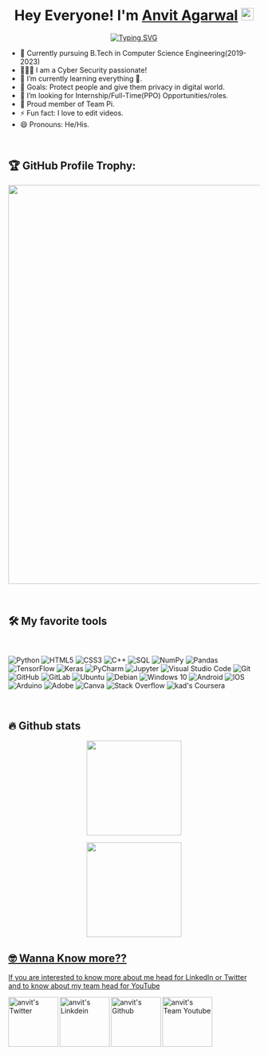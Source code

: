 <div align=center>

# <B>Hey Everyone! I'm [Anvit Agarwal](https://github.com/anvit1618)</B> <img src="https://github.com/himanshusharma89/himanshusharma89/blob/master/Hi.gif" width="25px">

[![Typing SVG](https://readme-typing-svg.herokuapp.com?font=Fira+Code&color=%2329DFAD&duration=4000&center=true&lines=Student;Developer;Video+Editor;Computer+Sassy;Cyber+Security+Passionate)](https://git.io/typing-svg)
</div>

- 👷 Currently pursuing B.Tech in Computer Science Engineering(2019-2023)
- 👨🏻‍💻 I am a Cyber Security passionate!
- 🌱 I’m currently learning everything 😬.
- 🥅 Goals: Protect people and give them privacy in digital world.
- 💼 I’m looking for Internship/Full-Time(PPO) Opportunities/roles.
- 🧠 Proud member of Team Pi.
- ⚡ Fun fact: I love to edit videos.
- 😄 Pronouns: He/His.
<br />

## 🏆 GitHub Profile Trophy:

<p align="center">
<a href="https://github.com/ryo-ma/github-profile-trophy">
  <img width=800 src="https://github-profile-trophy.vercel.app/?username=anvit1618&column=8&theme=onedark&no-frame=true&no-bg=true"/>
</a>
</p>
<br>

## 🛠️ My favorite tools
<br>
<p>
    <img alt="Python" src="https://img.shields.io/badge/python-%2314354C.svg?&style=for-the-badge&logo=python&logoColor=white"/>
    <img alt="HTML5" src="https://img.shields.io/badge/html5-%23E34F26.svg?&style=for-the-badge&logo=html5&logoColor=white"/>
    <img alt="CSS3" src="https://img.shields.io/badge/css3-%231572B6.svg?&style=for-the-badge&logo=css3&logoColor=white"/>
    <img alt="C++" src="https://img.shields.io/badge/c++-%2300599C.svg?&style=for-the-badge&logo=c%2B%2B&ogoColor=white"/>
    <img alt="SQL" src="https://custom-icon-badges.herokuapp.com/badge/SQL-025E8C.svg?style=for-the-badge&logo=database&logoColor=white"></a>
    <img alt="NumPy" src="https://img.shields.io/badge/Numpy-013243.svg?style=for-the-badge&logo=numpy&logoColor=white"></a>
    <img alt="Pandas" src="https://img.shields.io/badge/Pandas-150458.svg?style=for-the-badge&logo=pandas&logoColor=white"></a>
    <img alt="TensorFlow" src="https://img.shields.io/badge/TensorFlow-FF6F00.svg?style=for-the-badge&logo=TensorFlow&logoColor=white"></a>
    <img alt="Keras" src="https://img.shields.io/badge/Keras-D00000.svg?style=for-the-badge&logo=Keras&logoColor=white"></a>
    <img alt="PyCharm" src="https://img.shields.io/badge/PyCharm-000000.svg?&style=for-the-badge&logo=PyCharm&logoColor=white"/>
    <img alt="Jupyter" src="https://img.shields.io/badge/Jupyter-F37626.svg?style=for-the-badge&logo=Jupyter&logoColor=white"></a>
    <img alt="Visual Studio Code" src="https://img.shields.io/badge/VisualStudioCode-0078d7.svg?&style=for-the-badge&logo=visual-studio-code&logoColor=white"/>
    <img alt="Git" src="https://img.shields.io/badge/git-%23F05033.svg?&style=for-the-badge&logo=git&logoColor=white"/> 
    <img alt="GitHub" src="https://img.shields.io/badge/github-%23121011.svg?&style=for-the-badge&logo=github&logoColor=white"/> 
    <img alt="GitLab" src="https://img.shields.io/badge/gitlab-%23181717.svg?&style=for-the-badge&logo=gitlab&logoColor=white"/>
    <img alt="Ubuntu" src="https://img.shields.io/badge/Ubuntu-E95420?style=for-the-badge&logo=ubuntu&logoColor=white" /> 
    <img alt="Debian" src="https://img.shields.io/badge/Debian-D70A53?style=for-the-badge&logo=debian&logoColor=white" /> 
    <img alt="Windows 10" src="https://img.shields.io/badge/Windows-0078D6?style=for-the-badge&logo=windows&logoColor=white" /> 
    <img alt="Android" src="https://img.shields.io/badge/Android-3DDC84?style=for-the-badge&logo=android&logoColor=white" /> 
    <img alt="IOS" src="https://img.shields.io/badge/iOS-000000?style=for-the-badge&logo=ios&logoColor=white">
    <img alt="Arduino" src="https://img.shields.io/badge/-Arduino-00979D?style=for-the-badge&logo=Arduino&logoColor=white"/>
    <img alt="Adobe" src="https://img.shields.io/badge/adobe-%23FF0000.svg?&style=for-the-badge&logo=adobe&logoColor=white"/> 
    <img alt="Canva" src="https://img.shields.io/badge/Canva-%2300C4CC.svg?&style=for-the-badge&logo=Canva&logoColor=white"/> 
   <img alt="Stack Overflow" src="https://img.shields.io/badge/-Stack%20Overflow-FE7A16?style=for-the-badge&logo=stack-overflow&logoColor=white"></a>
   <img alt="kad's Coursera" src="https://img.shields.io/badge/Coursera-0056D2?style=for-the-badge&logo=Coursera&logoColor=white" />

</p>
<br>

## 🔥 Github stats
<p align="center">
  <a href="https://github.com/anvit1618"><span>
    <img height="190em" src="https://github-readme-stats-eight-theta.vercel.app/api/top-langs/?username=anvit1618&hide=html,css,javascript,scss&layout=compact&langs_count=8&theme=nightowl&hide_border=true"/>
    </span></a>
 </p>
<p align="center">
  <a href="https://github.com/anvit1618"><span>
    <img height="190em" src="https://github-readme-stats.vercel.app/api?username=anvit1618&count_private=true&show_icons=true&theme=nightowl&&include_all_commits=true&hide_border=true" />
</p>
   
## 🤓 Wanna Know more??

If you are interested to know more about me head for LinkedIn or Twitter and to know about my team head for YouTube
<br>

<p>
    <a href="https://twitter.com/anvit_agarwal">
        <img align="left" alt="anvit's Twitter" width="100px" src="https://img.shields.io/badge/Twitter-1DA1F2?style=for-the-badge&logo=Twitter&logoColor=white" />
    </a>
    <a href="https://www.linkedin.com/in/anvit-agarwal-66b4a11b6/">
        <img align="left" alt="anvit's Linkdein" width="100px" src="https://img.shields.io/badge/Linkedin-0A66C2?style=for-the-badge&logo=Linkedin&logoColor=white" />
    </a>
    <a href="https://github.com/anvit1618">
        <img align="left" alt="anvit's Github" width="100px" src="https://img.shields.io/badge/Github-181717?style=for-the-badge&logo=Github&logoColor=white" />
    </a>
    <a href="https://www.youtube.com/channel/UCtod0cyzPDfuv5WIpytDDNw">
        <img align="left" alt="anvit's Team Youtube" width="100px" src="https://img.shields.io/badge/YouTube-FF0000?style=for-the-badge&logo=YouTube&logoColor=white" />
    </a>
</p>

